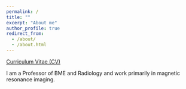 ```yaml
---
permalink: /
title: ""
excerpt: "About me"
author_profile: true
redirect_from: 
  - /about/
  - /about.html
---
```


[Curriculum Vitae (CV)](https://dnollmi.github.io/files/noll_cv_23.pdf)

I am a Professor of BME and Radiology and work primarily in magnetic resonance imaging.
